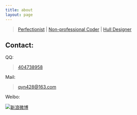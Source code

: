 ```yaml
---
title: about
layout: page
---
```

> [Perfectionist](#) | [Non-professional Coder](#) | [Hull Designer](#)

## Contact: ##

QQ: 

> [404738958](tencent://message/?uin=404738958)

Mail: 

> [qyn428@163.com](mailto:qyn428@163.com)

Weibo: 

[![新浪微博](http://service.t.sina.com.cn/widget/qmd/1725012617/90e9f3a2/1.png)](http://weibo.com/u/1725012617)
